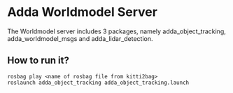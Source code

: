 # Adda Worldmodel Server

The Worldmodel server includes 3 packages, namely adda_object_tracking, adda_worldmodel_msgs and adda_lidar_detection.

## How to run it?

```  
rosbag play <name of rosbag file from kitti2bag>
roslaunch adda_object_tracking adda_object_tracking.launch

```  
